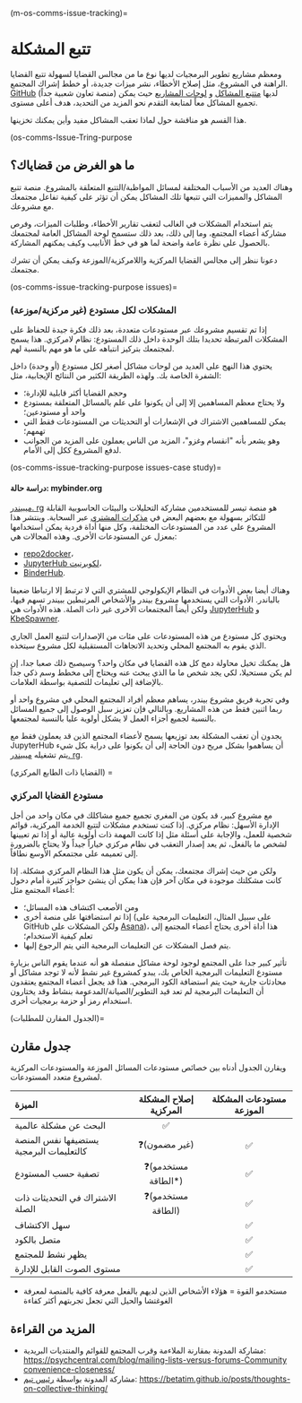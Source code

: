 (m-os-comms-issue-tracking)=
# تتبع المشكلة

ومعظم مشاريع تطوير البرمجيات لديها نوع ما من مجالس القضايا لسهولة تتبع القضايا الراهنة في المشروع، مثل إصلاح الأخطاء، نشر ميزات جديدة، أو خطط إشراك المجتمع. [GitHub](https://github.com) (منصة تعاون شعبية جداً) لديها [متتبع المشاكل](https://guides.github.com/features/issues/) و [لوحات المشاريع](https://help.github.com/en/github/managing-your-work-on-github/about-project-boards) حيث يمكن تجميع المشاكل معاً لمتابعة التقدم نحو المزيد من التحديد، هدف أعلى مستوى.

هذا القسم هو مناقشة حول لماذا تعقب المشاكل مفيد وأين يمكنك تخزينها.

(os-comms-Issue-Tring-purpose
## ما هو الغرض من قضاياك؟

وهناك العديد من الأسباب المختلفة لمسائل المواظبة/التتبع المتعلقة بالمشروع. منصة تتبع المشاكل والمميزات التي تتبعها تلك المشاكل يمكن أن تؤثر على كيفية تفاعل مجتمعك مع مشروعك.

يتم استخدام المشكلات في الغالب لتعقب تقارير الأخطاء، وطلبات الميزات، وفرص مشاركة أعضاء المجتمع، وما إلى ذلك، بعد ذلك ستسمح لوحة المشاكل العامة لمجتمعك بالحصول على نظرة عامة واضحة لما هو في خط الأنابيب وكيف يمكنهم المشاركة.

دعونا ننظر إلى مجالس القضايا المركزية واللامركزية/الموزعة وكيف يمكن أن تشرك مجتمعك.

(os-comms-issue-tracking-purpose issues)=
### المشكلات لكل مستودع (غير مركزية/موزعة)

إذا تم تقسيم مشروعك عبر مستودعات متعددة، بعد ذلك فكرة جيدة للحفاظ على المشكلات المرتبطة تحديدا بتلك الوحدة داخل ذلك المستودع: نظام لامركزي. هذا يسمح لمجتمعك بتركيز انتباهه على ما هو مهم بالنسبة لهم.

يحتوي هذا النهج على العديد من لوحات مشاكل أصغر لكل مستودع (أو وحدة) داخل الشفرة الخاصة بك. ولهذه الطريقة الكثير من النتائج الإيجابية، مثل:

- وحجم القضايا أكثر قابلية للإدارة؛
- ولا يحتاج معظم المساهمين إلا إلى أن يكونوا على علم بالمسائل المتعلقة بمستودع واحد أو مستودعين؛
- يمكن للمساهمين الاشتراك في الإشعارات أو التحديثات من المستودعات فقط التي تهمهم؛
- وهو يشعر بأنه "انقسام وغزو"، المزيد من الناس يعملون على المزيد من الجوانب لدفع المشروع ككل إلى الأمام.

(os-comms-issue-tracking-purpose issues-case study)=
#### دراسة حالة: mybinder.org

[ميبيندر. rg](https://mybinder.org) هو منصة تيسر للمستخدمين مشاركة التحليلات والبيئات الحاسوبية القابلة للتكاثر بسهولة مع بعضهم البعض في [مذكرات المشتري](https://jupyter-notebook.readthedocs.io/en/stable/) عبر السحابة. وينتشر هذا المشروع على عدد من المستودعات المختلفة، وكل منها أداة فردية يمكن استخدامها بمعزل عن المستودعات الأخرى. وهذه المجالات هي:

- [repo2docker](https://github.com/jupyter/repo2docker)،
- [JupyterHub لكوبرنيت](https://github.com/jupyterhub/zero-to-jupyterhub-k8s)،
- [BinderHub](https://github.com/jupyterhub/binderhub).

وهناك أيضا بعض الأدوات في النظام الإيكولوجي للمشتري التي لا ترتبط إلا ارتباطا ضعيفا بالباندر. الأدوات التي يستخدمها مشروع بيندر والأشخاص المرتبطين ببيندر تسهم فيها، ولكن أيضاً المجتمعات الأخرى غير ذات الصلة. هذه الأدوات هي [JupyterHub](https://github.com/jupyterhub/jupyterhub) و [KbeSpawner](https://github.com/jupyterhub/kubespawner).

ويحتوي كل مستودع من هذه المستودعات على مئات من الإصدارات لتتبع العمل الجاري الذي يقوم به المجتمع المحلي وتحديد الاتجاهات المستقبلية لكل مشروع سيتخذه.

هل يمكنك تخيل محاولة دمج كل هذه القضايا في مكان واحد؟ وسيصبح ذلك صعبا جدا، إن لم يكن مستحيلا، لكي يجد شخص ما ما الذي يبحث عنه ويحتاج إلى مخطط وسم ذكي جداً بالإضافة إلى تعليمات للتصفية بواسطة العلامات.

وفي تجربة فريق مشروع بيندر، يساهم معظم أفراد المجتمع المحلي في مشروع واحد أو ربما اثنين فقط من هذه المشاريع. وبالتالي فإن تعزيز سبل الوصول إلى جميع المسائل بالنسبة لجميع أجزاء العمل لا يشكل أولوية عليا بالنسبة لمجتمعها.

يجدون أن تعقب المشكلة بعد توزيعها يسمح لأعضاء المجتمع الذين قد يعملون فقط مع JupyterHub أن يساهموا بشكل مريح دون الحاجة إلى أن يكونوا على دراية بكل شيء يتم تشغيله [ميبيندر. rg](https://mybinder.org).

(القضايا ذات الطابع المركزي) =
### مستودع القضايا المركزي

مع مشروع كبير، قد يكون من المغري تجميع جميع مشاكلك في مكان واحد من أجل الإدارة الأسهل: نظام مركزي. إذا كنت تستخدم مشكلات لتتبع الخدمة المركزية، قوائم شخصية للعمل، والإجابة على أسئلة مثل إذا كانت المهمة ذات أولوية عالية أو إذا تم تعيينها لشخص ما بالفعل، ثم يعد إصدار التعقب في نظام مركزي خياراً جيداً ولا يحتاج بالضرورة إلى تعميمه على مجتمعكم الأوسع نطاقاً.

ولكن من حيث إشراك مجتمعك، يمكن أن يكون مثل هذا النظام المركزي مشكلة. إذا كانت مشكلتك موجودة في مكان آخر فإن هذا يمكن أن ينشئ حواجز كثيرة أمام دخول أعضاء المجتمع مثل:

- ومن الأصعب اكتشاف هذه المسائل؛
- إذا تم استضافتها على منصة أخرى (على سبيل المثال، التعليمات البرمجية على GitHub ولكن المشكلات على [Asana](https://asana.com/))، هذا أداة أخرى يحتاج أعضاء المجتمع إلى تعلم كيفية الاستخدام؛
- يتم فصل المشكلات عن التعليمات البرمجية التي يتم الرجوع إليها.

تأثير كبير جدا على المجتمع لوجود لوحة مشاكل منفصلة هو أنه عندما يقوم الناس بزيارة مستودع التعليمات البرمجية الخاص بك، يبدو كمشروع غير نشط لأنه لا توجد مشاكل أو محادثات جارية حيث يتم استضافة الكود البرمجي. هذا قد يجعل أعضاء المجتمع يعتقدون أن التعليمات البرمجية لم تعد قيد التطوير/الصيانة/المدعومة بنشاط وقد يختارون استخدام رمز أو حزمة برمجيات أخرى.

(الجدول المقارن للمطلبات)=
## جدول مقارن

ويقارن الجدول أدناه بين خصائص مستودعات المسائل الموزعة والمستودعات المركزية لمشروع متعدد المستودعات.

| الميزة                                  | إصلاح المشكلة المركزية | مستودعات المشكلة الموزعة |
|:--------------------------------------- |:----------------------:|:------------------------:|
| البحث عن مشكلة عالمية                   |           ✅            |                          |
| يستضيفها نفس المنصة كالتعليمات البرمجية |      ❓(غير مضمون)      |            ✅             |
| تصفية حسب المستودع                      |   ❓(مستخدمو الطاقة*)   |            ✅             |
| الاشتراك في التحديثات ذات الصلة         |   ❓(مستخدمو الطاقة)    |            ✅             |
| سهل الاكتشاف                            |                        |            ✅             |
| متصل بالكود                             |                        |            ✅             |
| يظهر نشط للمجتمع                        |                        |            ✅             |
| مستوى الصوت القابل للإدارة              |                        |            ✅             |

* مستخدمو القوة = هؤلاء الأشخاص الذين لديهم بالفعل معرفة كافية بالمنصة لمعرفة الغوغتشا والحيل التي تجعل تجربتهم أكثر كفاءة

## المزيد من القراءة

- مشاركة المدونة بمقارنة الملاءمة وقرب المجتمع للقوائم والمنتديات البريدية: [https://psychcentral.com/blog/mailing-lists-versus-forums-Community convenience-closeness/](https://psychcentral.com/blog/mailing-lists-versus-forums-community-convenience-closeness/)
- مشاركة المدونة بواسطة [رئيس تيم](https://github.com/betatim):  <https://betatim.github.io/posts/thoughts-on-collective-thinking/>
